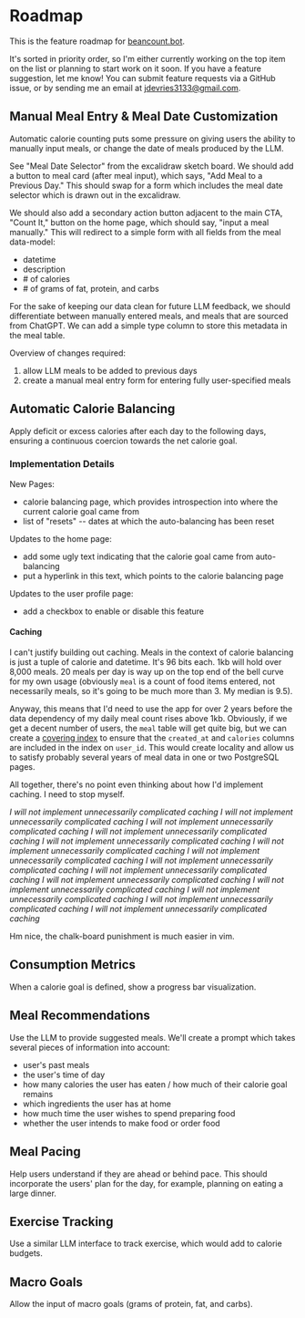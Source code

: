 # Roadmap

This is the feature roadmap for [beancount.bot](https://beancount.bot).

It's sorted in priority order, so I'm either currently working on the top item
on the list or planning to start work on it soon. If you have a feature
suggestion, let me know! You can submit feature requests via a GitHub issue, or
by sending me an email at
<a href="mailto:jdevries3133@gmail.com">jdevries3133@gmail.com</a>.

## Manual Meal Entry & Meal Date Customization

Automatic calorie counting puts some pressure on giving users the ability to
manually input meals, or change the date of meals produced by the LLM.

See "Meal Date Selector" from the excalidraw sketch board. We should add a
button to meal card (after meal input), which says, "Add Meal to a Previous
Day." This should swap for a form which includes the meal date selector which is
drawn out in the excalidraw.

We should also add a secondary action button adjacent to the main CTA, "Count
It," button on the home page, which should say, "input a meal manually." This
will redirect to a simple form with all fields from the meal data-model:

- datetime
- description
- \# of calories
- \# of grams of fat, protein, and carbs

For the sake of keeping our data clean for future LLM feedback, we should
differentiate between manually entered meals, and meals that are sourced from
ChatGPT. We can add a simple type column to store this metadata in the meal
table.

Overview of changes required:

1. allow LLM meals to be added to previous days
2. create a manual meal entry form for entering fully user-specified meals

## Automatic Calorie Balancing

Apply deficit or excess calories after each day to the following days, ensuring
a continuous coercion towards the net calorie goal.

### Implementation Details

New Pages:

- calorie balancing page, which provides introspection into where the current
  calorie goal came from
- list of "resets" -- dates at which the auto-balancing has been reset

Updates to the home page:

- add some ugly text indicating that the calorie goal came from auto-balancing
- put a hyperlink in this text, which points to the calorie balancing page

Updates to the user profile page:

- add a checkbox to enable or disable this feature

#### Caching

I can't justify building out caching. Meals in the context of calorie balancing
is just a tuple of calorie and datetime. It's 96 bits each. 1kb will hold over
8,000 meals. 20 meals per day is way up on the top end of the bell curve for my
own usage (obviously `meal` is a count of food items entered, not necessarily
meals, so it's going to be much more than 3. My median is 9.5).

Anyway, this means that I'd need to use the app for over 2 years before the data
dependency of my daily meal count rises above 1kb. Obviously, if we get a decent
number of users, the `meal` table will get quite big, but we can create a
[covering
index](https://www.postgresql.org/docs/current/indexes-index-only-scans.html) to
ensure that the `created_at` and `calories` columns are included in the
index on `user_id`. This would create locality and allow us to satisfy probably
several years of meal data in one or two PostgreSQL pages.

All together, there's no point even thinking about how I'd implement caching. I
need to stop myself.

_I will not implement unnecessarily complicated caching_
_I will not implement unnecessarily complicated caching_
_I will not implement unnecessarily complicated caching_
_I will not implement unnecessarily complicated caching_
_I will not implement unnecessarily complicated caching_
_I will not implement unnecessarily complicated caching_
_I will not implement unnecessarily complicated caching_
_I will not implement unnecessarily complicated caching_
_I will not implement unnecessarily complicated caching_
_I will not implement unnecessarily complicated caching_
_I will not implement unnecessarily complicated caching_
_I will not implement unnecessarily complicated caching_
_I will not implement unnecessarily complicated caching_
_I will not implement unnecessarily complicated caching_

Hm nice, the chalk-board punishment is much easier in vim.

## Consumption Metrics

When a calorie goal is defined, show a progress bar visualization.

## Meal Recommendations

Use the LLM to provide suggested meals. We'll create a prompt which takes
several pieces of information into account:

- user's past meals
- the user's time of day
- how many calories the user has eaten / how much of their calorie goal remains
- which ingredients the user has at home
- how much time the user wishes to spend preparing food
- whether the user intends to make food or order food

## Meal Pacing

Help users understand if they are ahead or behind pace. This should incorporate
the users' plan for the day, for example, planning on eating a large dinner.

## Exercise Tracking

Use a similar LLM interface to track exercise, which would add to calorie
budgets.


## Macro Goals

Allow the input of macro goals (grams of protein, fat, and carbs).

